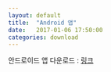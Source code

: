 ```yaml
---
layout: default
title:  "Android 앱"
date:   2017-01-06 17:50:00
categories: download
---
```


안드로이드 앱 다운로드 : [링크][link1]

[link1]: https://play.google.com/store